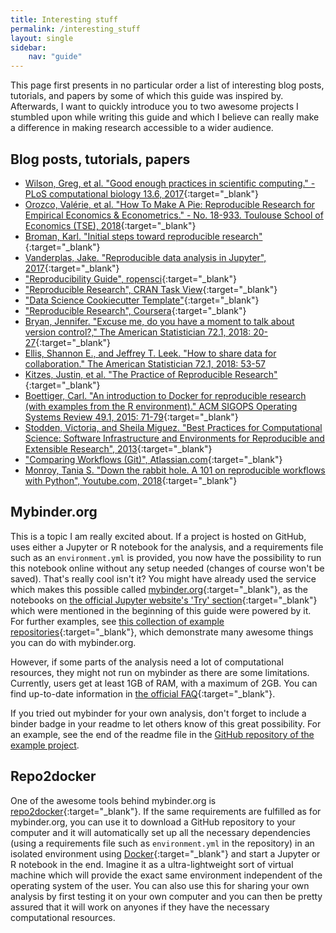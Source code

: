 ```yaml
---
title: Interesting stuff
permalink: /interesting_stuff
layout: single
sidebar:
    nav: "guide"
---
```

This page first presents in no particular order a list of interesting blog posts, tutorials, and papers by some of which this guide was inspired by. Afterwards, I want to quickly introduce you to two awesome projects I stumbled upon while writing this guide and which I believe can really make a difference in making research accessible to a wider audience.

## Blog posts, tutorials, papers
* [Wilson, Greg, et al. "Good enough practices in scientific computing." - PLoS computational biology 13.6, 2017](http://journals.plos.org/ploscompbiol/article?id=10.1371/journal.pcbi.1005510){:target="_blank"}
* [Orozco, Valérie, et al. "How To Make A Pie: Reproducible Research for Empirical Economics & Econometrics." - No. 18-933. Toulouse School of Economics (TSE), 2018](https://www.tse-fr.eu/publications/how-make-pie-reproducible-research-empirical-economics-econometrics){:target="_blank"}
* [Broman, Karl. "Initial steps toward reproducible research"](http://kbroman.org/steps2rr/){:target="_blank"}
* [Vanderplas, Jake. "Reproducible data analysis in Jupyter", 2017](https://jakevdp.github.io/blog/2017/03/03/reproducible-data-analysis-in-jupyter/){:target="_blank"}
* ["Reproducibility Guide", ropensci](http://ropensci.github.io/reproducibility-guide/sections/introduction/){:target="_blank"}
* ["Reproducible Research", CRAN Task View](https://cran.r-project.org/web/views/ReproducibleResearch.html){:target="_blank"}
* ["Data Science Cookiecutter Template"](http://drivendata.github.io/cookiecutter-data-science/){:target="_blank"}
* ["Reproducible Research", Coursera](https://www.coursera.org/learn/reproducible-research){:target="_blank"}
* [Bryan, Jennifer. "Excuse me, do you have a moment to talk about version control?," The American Statistician 72.1, 2018: 20-27](https://amstat.tandfonline.com/doi/abs/10.1080/00031305.2017.1399928?casa_token=FrgyUebyLgsAAAAA%3AhHUqKa4G2BdXeZ0TlB3m3WhvHX22EXBoCbFku0XfMiWLd2v_PAn8udQmw02zYDZXiiVl_LjVUw0D&#.W3kHZpMzbUI){:target="_blank"}
* [Ellis, Shannon E., and Jeffrey T. Leek. "How to share data for collaboration." The American Statistician 72.1, 2018: 53-57](https://amstat.tandfonline.com/doi/full/10.1080/00031305.2017.1375987?src=recsys#.W3kHl5MzbUI)
* [Kitzes, Justin, et al. "The Practice of Reproducible Research"](https://www.practicereproducibleresearch.org/){:target="_blank"}
* [Boettiger, Carl. "An introduction to Docker for reproducible research (with examples from the R environment)." ACM SIGOPS Operating Systems Review 49.1, 2015: 71-79](https://dl.acm.org/citation.cfm?id=2723882){:target="_blank"}
* [Stodden, Victoria, and Sheila Miguez. "Best Practices for Computational Science: Software Infrastructure and Environments for Reproducible and Extensible Research", 2013](https://papers.ssrn.com/sol3/papers.cfm?abstract_id=2322276){:target="_blank"}
* ["Comparing Workflows (Git)", Atlassian.com](https://www.atlassian.com/git/tutorials/comparing-workflows){:target="_blank"}
* [Monroy, Tania S. "Down the rabbit hole. A 101 on reproducible workflows with Python", Youtube.com, 2018](https://www.youtube.com/watch?v=VAXCrDrAPo0){:target="_blank"}

## Mybinder.org
This is a topic I am really excited about. If a project is hosted on GitHub, uses either a Jupyter or R notebook for the analysis, and a requirements file such as an `environment.yml` is provided, you now have the possibility to run this notebook online without any setup needed (changes of course won't be saved). That's really cool isn't it? You might have already used the service which makes this possible called [mybinder.org](https://mybinder.org/){:target="_blank"}, as the notebooks on [the official Jupyter website's 'Try' section](http://jupyter.org/try){:target="_blank"} which were mentioned in the beginning of this guide were powered by it. For further examples, see [this collection of example repositories](https://github.com/binder-examples/){:target="_blank"}, which demonstrate many awesome things you can do with mybinder.org.

However, if some parts of the analysis need a lot of computational resources, they might not run on mybinder as there are some limitations. Currently, users get at least 1GB of RAM, with a maximum of 2GB. You can find up-to-date information in [the official FAQ](https://mybinder.readthedocs.io/en/latest/faq.html#user-memory){:target="_blank"}.

If you tried out mybinder for your own analysis, don't forget to include a binder badge in your readme to let others know of this great possibility. For an example, see the end of the readme file in the [GitHub repository of the example project](https://github.com/binste/chicago_safepassage_evaluation/).

## Repo2docker
One of the awesome tools behind mybinder.org is [repo2docker](https://github.com/jupyter/repo2docker){:target="_blank"}. If the same requirements are fulfilled as for mybinder.org, you can use it to download a GitHub repository to your computer and it will automatically set up all the necessary dependencies (using a requirements file such as `environment.yml` in the repository) in an isolated environment using [Docker](https://www.docker.com/){:target="_blank"} and start a Jupyter or R notebook in the end. Imagine it as a ultra-lightweight sort of virtual machine which will provide the exact same environment independent of the operating system of the user. You can also use this for sharing your own analysis by first testing it on your own computer and you can then be pretty assured that it will work on anyones if they have the necessary computational resources.